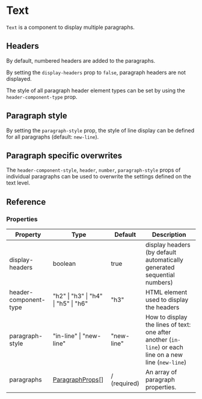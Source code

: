 # Text

<!-- markdownlint-disable MD033 -->
<script setup>
import { VueLive } from "vue-live";
import { Text } from "../../src/VueComponentText";
import "../vue-live.scss";

const defaultExample = `<Text
  :paragraphs="[
    {
      id: '1',
      lines: [
        { id: '1', content: 'Line 1' },
        { id: '2', content: 'Line 2' },
      ],
    },
    {
      id: '2',
      lines: [
        { id: '1', content: 'Line 1' },
        { id: '2', content: 'Line 2' },
      ],
    },
  ]"
/>`
const noHeadersExample = `<Text
  :display-headers="false"
  :paragraphs="[
    {
      id: '1',
      lines: [
        { id: '1', content: 'Line 1' },
        { id: '2', content: 'Line 2' },
      ],
    },
    {
      id: '2',
      lines: [
        { id: '1', content: 'Line 1' },
        { id: '2', content: 'Line 2' },
      ],
    },
  ]"
/>`
const headerComponentTypeExample = `<Text
  header-component-type="h4"
  :paragraphs="[
    {
      id: '1',
      lines: [
        { id: '1', content: 'Line 1' },
        { id: '2', content: 'Line 2' },
      ],
    },
    {
      id: '2',
      lines: [
        { id: '1', content: 'Line 1' },
        { id: '2', content: 'Line 2' },
      ],
    },
  ]"
/>`
const paragraphStyleExample = `<Text
  paragraph-style="in-line"
  :paragraphs="[
    {
      id: '1',
      lines: [
        { id: '1', content: 'Line 1' },
        { id: '2', content: 'Line 2' },
      ],
    },
    {
      id: '2',
      lines: [
        { id: '1', content: 'Line 1' },
        { id: '2', content: 'Line 2' },
      ],
    },
  ]"
/>`
const paragraphOverwriteExample = `<Text
  :paragraphs="[
    {
      id: '1',
      lines: [
        { id: '1', content: 'Line 1' },
        { id: '2', content: 'Line 2' },
      ],
    },
    {
      id: '2',
      headerComponentType: 'h4',
      header: 'Header',
      paragraphStyle: 'in-line',
      lines: [
        { id: '1', content: 'Line 1' },
        { id: '2', content: 'Line 2' },
      ],
    },
  ]"
/>`
</script>

`Text` is a component to display multiple paragraphs.

## Headers

By default, numbered headers are added to the paragraphs.

<VueLive
  :code="defaultExample"
  :components="{ Text }"
/>

By setting the `display-headers` prop to `false`, paragraph headers are not displayed.

<VueLive
  :code="noHeadersExample"
  :components="{ Text }"
/>

The style of all paragraph header element types can be set by using the `header-component-type` prop.

<VueLive
  :code="headerComponentTypeExample"
  :components="{ Text }"
/>

## Paragraph style

By setting the `paragraph-style` prop, the style of line display can be defined for all paragraphs (default: `new-line`).

<VueLive
  :code="paragraphStyleExample"
  :components="{ Text }"
/>

## Paragraph specific overwrites

The `header-component-style`, `header`,  `number`, `paragraph-style` props of individual paragraphs can be used to overwrite the settings defined on the text level.
<VueLive
  :code="paragraphOverwriteExample"
  :components="{ Text }"
/>

## Reference

### Properties

| Property              | Type                                                 | Default      | Description                                                                                             |
| --------------------- | ---------------------------------------------------- | ------------ | ------------------------------------------------------------------------------------------------------- |
| display-headers       | boolean                                              | true         | display headers (by default automatically generated sequential numbers)                                 |
| header-component-type | "h2" \| "h3" \| "h4" \| "h5" \| "h6"                 | "h3"         | HTML element used to display the headers                                                                |
| paragraph-style       | "in-line" \| "new-line"                              | "new-line"   | How to display the lines of text: one after another (`in-line`) or each line on a new line (`new-line`) |
| paragraphs            | [ParagraphProps](/components/paragraph#properties)[] | / (required) | An array of paragraph properties.                                                                       |
